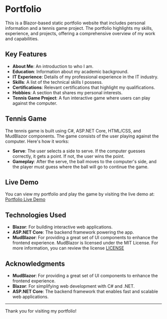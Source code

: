 # Portfolio

This is a Blazor-based static portfolio website that includes personal information and a tennis game project. The portfolio highlights my skills, experience, and projects, offering a comprehensive overview of my work and capabilities.

## Key Features

- **About Me**: An introduction to who I am.
- **Education**: Information about my academic background.
- **IT Experience**: Details of my professional experience in the IT industry.
- **Skills**: A list of the technical skills I possess.
- **Certifications**: Relevant certifications that highlight my qualifications.
- **Hobbies**: A section that shares my personal interests.
- **Tennis Game Project**: A fun interactive game where users can play against the computer.

## Tennis Game

The tennis game is built using C#, ASP.NET Core, HTML/CSS, and MudBlazor components. The game consists of the user playing against the computer. Here's how it works:

- **Serve**: The user selects a side to serve. If the computer guesses correctly, it gets a point. If not, the user wins the point.
- **Gameplay**: After the serve, the ball moves to the computer's side, and the player must guess where the ball will go to continue the game.

## Live Demo

You can view my portfolio and play the game by visiting the live demo at:  
[Portfolio Live Demo](https://khristossharp.github.io/)



## Technologies Used

- **Blazor**: For building interactive web applications.
- **ASP.NET Core**: The backend framework powering the app.
- **MudBlazor**: For providing a great set of UI components to enhance the frontend experience.
MudBlazor is licensed under the MIT License. For more information, you can review the license [LICENSE](https://github.com/MudBlazor/MudBlazor/blob/dev/LICENSE/)


## Acknowledgments

- **MudBlazor**: For providing a great set of UI components to enhance the frontend experience.
- **Blazor**: For simplifying web development with C# and .NET.
- **ASP.NET Core**: The backend framework that enables fast and scalable web applications.

---

Thank you for visiting my portfolio!

